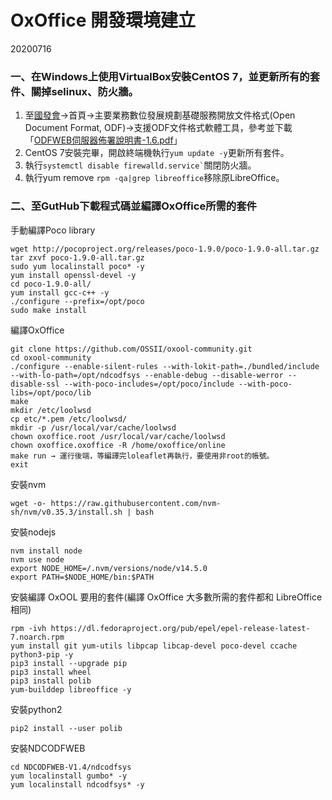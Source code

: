 # OxOffice 開發環境建立
20200716

### 一、在Windows上使用VirtualBox安裝CentOS 7，並更新所有的套件、關掉selinux、防火牆。

1. 至[國發會](https://www.ndc.gov.tw/cp.aspx?n=32A75A78342B669D&s=68798FA6FAE753EC)→首頁→主要業務數位發展規劃基礎服務開放文件格式(Open Document Format, ODF)→支援ODF文件格式軟體工具，參考並下載「[ODFWEB伺服器佈署說明書-1.6.pdf](https://ws.ndc.gov.tw/Download.ashx?u=LzAwMS9hZG1pbmlzdHJhdG9yLzEwL3JlbGZpbGUvNTU2Ni85MzAwL2Y5NTAzOWY1LTU5MjMtNDY1ZS1hZDc2LTI5YWQ1ZWFkM2RlYS5wZGY%3d&n=T0RGV0VC5Ly65pyN5Zmo5L2I572y6Kqq5piO5pu4LTEuNi5wZGY%3d&icon=..pdf)」
2. CentOS 7安裝完畢，開啟終端機執行`yum update -y`更新所有套件。
3. 執行``` systemctl disable firewalld.service` ```關閉防火牆。
4. 執行yum remove `rpm -qa|grep libreoffice`移除原LibreOffice。

### 二、至GutHub下載程式碼並編譯OxOffice所需的套件


手動編譯Poco library

```
wget http://pocoproject.org/releases/poco-1.9.0/poco-1.9.0-all.tar.gz
tar zxvf poco-1.9.0-all.tar.gz
sudo yum localinstall poco* -y
yum install openssl-devel -y
cd poco-1.9.0-all/
yum install gcc-c++ -y
./configure --prefix=/opt/poco
sudo make install
```

編譯OxOffice

```
git clone https://github.com/OSSII/oxool-community.git
cd oxool-community
./configure --enable-silent-rules --with-lokit-path=./bundled/include --with-lo-path=/opt/ndcodfsys --enable-debug --disable-werror --disable-ssl --with-poco-includes=/opt/poco/include --with-poco-libs=/opt/poco/lib
make
mkdir /etc/loolwsd
cp etc/*.pem /etc/loolwsd/
mkdir -p /usr/local/var/cache/loolwsd
chown oxoffice.root /usr/local/var/cache/loolwsd
chown oxoffice.oxoffice -R /home/oxoffice/online
make run → 運行後端，等編譯完loleaflet再執行，要使用非root的帳號。
exit
```

安裝nvm
```
wget -o- https://raw.githubusercontent.com/nvm-sh/nvm/v0.35.3/install.sh | bash
```

安裝nodejs
```
nvm install node
nvm use node
export NODE_HOME=/.nvm/versions/node/v14.5.0
export PATH=$NODE_HOME/bin:$PATH
```


安裝編譯 OxOOL 要用的套件(編譯 OxOffice 大多數所需的套件都和 LibreOffice 相同)
```
rpm -ivh https://dl.fedoraproject.org/pub/epel/epel-release-latest-7.noarch.rpm
yum install git yum-utils libpcap libcap-devel poco-devel ccache python3-pip -y
pip3 install --upgrade pip
pip3 install wheel
pip3 install polib
yum-builddep libreoffice -y
```
安裝python2
```
pip2 install --user polib
```

安裝NDCODFWEB
```
cd NDCODFWEB-V1.4/ndcodfsys
yum localinstall gumbo* -y
yum localinstall ndcodfsys* -y
```